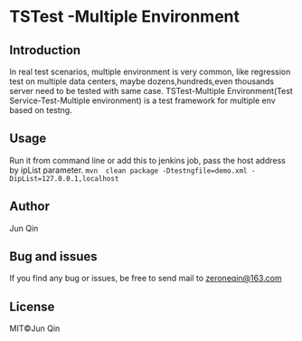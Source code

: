 # TSTest -Multiple Environment

## Introduction
In real test scenarios, multiple environment is very common, like regression test on multiple data centers, maybe dozens,hundreds,even thousands server need to be tested with same case. TSTest-Multiple Environment(Test Service-Test-Multiple environment) is a test framework for multiple env based on testng.
## Usage
Run it from command line or add this to jenkins job, pass the host address by ipList parameter.
`mvn  clean package -Dtestngfile=demo.xml -DipList=127.0.0.1,localhost`
## Author
Jun Qin
## Bug and issues
If you find any bug or issues, be free to send mail to zeroneqin@163.com
## License
MIT©️Jun Qin
